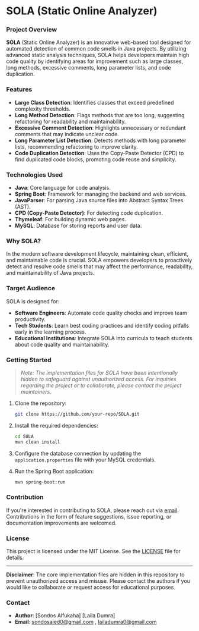 # SOLA (Static Online Analyzer)

### Project Overview
**SOLA** (Static Online Analyzer) is an innovative web-based tool designed for automated detection of common code smells in Java projects. By utilizing advanced static analysis techniques, SOLA helps developers maintain high code quality by identifying areas for improvement such as large classes, long methods, excessive comments, long parameter lists, and code duplication.

### Features
- **Large Class Detection**: Identifies classes that exceed predefined complexity thresholds.
- **Long Method Detection**: Flags methods that are too long, suggesting refactoring for readability and maintainability.
- **Excessive Comment Detection**: Highlights unnecessary or redundant comments that may indicate unclear code.
- **Long Parameter List Detection**: Detects methods with long parameter lists, recommending refactoring to improve clarity.
- **Code Duplication Detection**: Uses the Copy-Paste Detector (CPD) to find duplicated code blocks, promoting code reuse and simplicity.

### Technologies Used
- **Java**: Core language for code analysis.
- **Spring Boot**: Framework for managing the backend and web services.
- **JavaParser**: For parsing Java source files into Abstract Syntax Trees (AST).
- **CPD (Copy-Paste Detector)**: For detecting code duplication.
- **Thymeleaf**: For building dynamic web pages.
- **MySQL**: Database for storing reports and user data.

### Why SOLA?
In the modern software development lifecycle, maintaining clean, efficient, and maintainable code is crucial. SOLA empowers developers to proactively detect and resolve code smells that may affect the performance, readability, and maintainability of Java projects.

### Target Audience
SOLA is designed for:
- **Software Engineers**: Automate code quality checks and improve team productivity.
- **Tech Students**: Learn best coding practices and identify coding pitfalls early in the learning process.
- **Educational Institutions**: Integrate SOLA into curricula to teach students about code quality and maintainability.

### Getting Started
> *Note: The implementation files for SOLA have been intentionally hidden to safeguard against unauthorized access. For inquiries regarding the project or to collaborate, please contact the project maintainers.*

1. Clone the repository:
   ```bash
   git clone https://github.com/your-repo/SOLA.git
   ```
2. Install the required dependencies:
   ```bash
   cd SOLA
   mvn clean install
   ```
3. Configure the database connection by updating the `application.properties` file with your MySQL credentials.

4. Run the Spring Boot application:
   ```bash
   mvn spring-boot:run
   ```

### Contribution
If you're interested in contributing to SOLA, please reach out via [email](mailto:sondosaied0@gmail.com). Contributions in the form of feature suggestions, issue reporting, or documentation improvements are welcomed.

### License
This project is licensed under the MIT License. See the [LICENSE](LICENSE) file for details.

---

**Disclaimer**: The core implementation files are hidden in this repository to prevent unauthorized access and misuse. Please contact the authors if you would like to collaborate or request access for educational purposes.

### Contact
- **Author**: [Sondos Alfukaha] [Laila Dumra]
- **Email**: sondosaied0@gmail.com , lailadumra0@gmail.com
